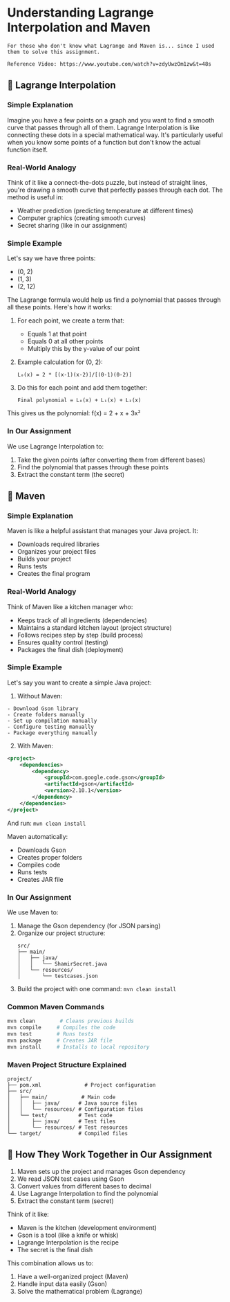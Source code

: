 # Understanding Lagrange Interpolation and Maven
```
For those who don't know what Lagrange and Maven is... since I used them to solve this assignment.

Reference Video: https://www.youtube.com/watch?v=zdyUwzOm1zw&t=48s 
```

## 🔵 Lagrange Interpolation

### Simple Explanation
Imagine you have a few points on a graph and you want to find a smooth curve that passes through all of them. Lagrange Interpolation is like connecting these dots in a special mathematical way. It's particularly useful when you know some points of a function but don't know the actual function itself.

### Real-World Analogy
Think of it like a connect-the-dots puzzle, but instead of straight lines, you're drawing a smooth curve that perfectly passes through each dot. The method is useful in:
- Weather prediction (predicting temperature at different times)
- Computer graphics (creating smooth curves)
- Secret sharing (like in our assignment)

### Simple Example
Let's say we have three points:
- (0, 2)
- (1, 3)
- (2, 12)

The Lagrange formula would help us find a polynomial that passes through all these points. Here's how it works:

1. For each point, we create a term that:
   - Equals 1 at that point
   - Equals 0 at all other points
   - Multiply this by the y-value of our point

2. Example calculation for (0, 2):
   ```
   L₀(x) = 2 * [(x-1)(x-2)]/[(0-1)(0-2)]
   ```

3. Do this for each point and add them together:
   ```
   Final polynomial = L₀(x) + L₁(x) + L₂(x)
   ```

This gives us the polynomial: f(x) = 2 + x + 3x²

### In Our Assignment
We use Lagrange Interpolation to:
1. Take the given points (after converting them from different bases)
2. Find the polynomial that passes through these points
3. Extract the constant term (the secret)

## 🔨 Maven

### Simple Explanation
Maven is like a helpful assistant that manages your Java project. It:
- Downloads required libraries
- Organizes your project files
- Builds your project
- Runs tests
- Creates the final program

### Real-World Analogy
Think of Maven like a kitchen manager who:
- Keeps track of all ingredients (dependencies)
- Maintains a standard kitchen layout (project structure)
- Follows recipes step by step (build process)
- Ensures quality control (testing)
- Packages the final dish (deployment)

### Simple Example
Let's say you want to create a simple Java project:

1. Without Maven:
```
- Download Gson library
- Create folders manually
- Set up compilation manually
- Configure testing manually
- Package everything manually
```

2. With Maven:
```xml
<project>
    <dependencies>
        <dependency>
            <groupId>com.google.code.gson</groupId>
            <artifactId>gson</artifactId>
            <version>2.10.1</version>
        </dependency>
    </dependencies>
</project>
```
And run: `mvn clean install`

Maven automatically:
- Downloads Gson
- Creates proper folders
- Compiles code
- Runs tests
- Creates JAR file

### In Our Assignment
We use Maven to:
1. Manage the Gson dependency (for JSON parsing)
2. Organize our project structure:
   ```
   src/
   ├── main/
   │   ├── java/
   │   │   └── ShamirSecret.java
   │   └── resources/
   │       └── testcases.json
   ```
3. Build the project with one command: `mvn clean install`

### Common Maven Commands
```bash
mvn clean        # Cleans previous builds
mvn compile     # Compiles the code
mvn test        # Runs tests
mvn package     # Creates JAR file
mvn install     # Installs to local repository
```

### Maven Project Structure Explained
```
project/
├── pom.xml              # Project configuration
├── src/
│   ├── main/           # Main code
│   │   ├── java/      # Java source files
│   │   └── resources/ # Configuration files
│   └── test/          # Test code
│       ├── java/      # Test files
│       └── resources/ # Test resources
└── target/            # Compiled files
```

## 🔗 How They Work Together in Our Assignment

1. Maven sets up the project and manages Gson dependency
2. We read JSON test cases using Gson
3. Convert values from different bases to decimal
4. Use Lagrange Interpolation to find the polynomial
5. Extract the constant term (secret)

Think of it like:
- Maven is the kitchen (development environment)
- Gson is a tool (like a knife or whisk)
- Lagrange Interpolation is the recipe
- The secret is the final dish

This combination allows us to:
1. Have a well-organized project (Maven)
2. Handle input data easily (Gson)
3. Solve the mathematical problem (Lagrange)